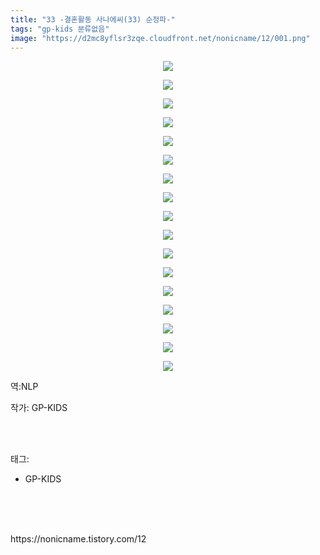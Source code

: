 ```yaml
---
title: "33 -결혼활동 사나에씨(33) 순정파-"
tags: "gp-kids 분류없음"
image: "https://d2mc8yflsr3zqe.cloudfront.net/nonicname/12/001.png"
---
```

<div class="article">
<div class="tt_article_useless_p_margin"><p style="text-align: center; clear: none; float: none;"><img src="{{ site.imgserver2 }}/nonicname/12/001.png"/></p><p style="text-align: center; clear: none; float: none;"><img src="{{ site.imgserver2 }}/nonicname/12/002.png"/></p><p style="text-align: center; clear: none; float: none;"><img src="{{ site.imgserver2 }}/nonicname/12/003.png"/></p><p style="text-align: center; clear: none; float: none;"><img src="{{ site.imgserver2 }}/nonicname/12/004.png"/></p><p style="text-align: center; clear: none; float: none;"><img src="{{ site.imgserver2 }}/nonicname/12/005.png"/></p><p style="text-align: center; clear: none; float: none;"><img src="{{ site.imgserver2 }}/nonicname/12/006.png"/></p><p style="text-align: center; clear: none; float: none;"><img src="{{ site.imgserver2 }}/nonicname/12/007.png"/></p><p style="text-align: center; clear: none; float: none;"><img src="{{ site.imgserver2 }}/nonicname/12/008.png"/></p><p style="text-align: center; clear: none; float: none;"><img src="{{ site.imgserver2 }}/nonicname/12/009.png"/></p><p style="text-align: center; clear: none; float: none;"><img src="{{ site.imgserver2 }}/nonicname/12/010.png"/></p><p style="text-align: center; clear: none; float: none;"><img src="{{ site.imgserver2 }}/nonicname/12/011.png"/></p><p style="text-align: center; clear: none; float: none;"><img src="{{ site.imgserver2 }}/nonicname/12/012.png"/></p><p style="text-align: center; clear: none; float: none;"><img src="{{ site.imgserver2 }}/nonicname/12/013.png"/></p><p style="text-align: center; clear: none; float: none;"><img src="{{ site.imgserver2 }}/nonicname/12/014.png"/></p><p style="text-align: center; clear: none; float: none;"><img src="{{ site.imgserver2 }}/nonicname/12/015.png"/></p><p style="text-align: center; clear: none; float: none;"><img src="{{ site.imgserver2 }}/nonicname/12/016.png"/></p><p style="text-align: center; clear: none; float: none;"><img src="{{ site.imgserver2 }}/nonicname/12/017.png"/></p><p>역:NLP</p></div>
<p>작가: GP-KIDS</p><br/>
</div><br/>
<div class="tagTrail">
<p>태그: </p>
<ul>
<li>GP-KIDS</li>
</ul>
</div><br/>
<div class="cb_lstcomment">
</div><br/>

<br/>
<p id="refer">https://nonicname.tistory.com/12</p>
<br/>


